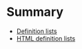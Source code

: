 # Summary

- [Definition lists](./definition_lists.md)
- [HTML definition lists](./html_definition_lists.md)
